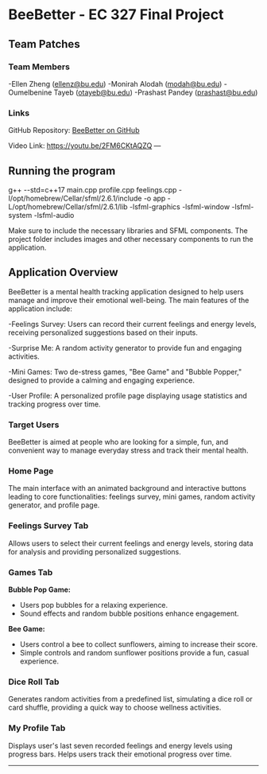 # BeeBetter - EC 327 Final Project

## Team Patches

### Team Members
-Ellen Zheng (ellenz@bu.edu)
-Monirah Alodah (modah@bu.edu)
-Oumelbenine Tayeb (otayeb@bu.edu)
-Prashast Pandey (prashast@bu.edu)

### Links
GitHub Repository: [BeeBetter on GitHub](https://github.com/ezheng05/EC327.git)

Video Link: https://youtu.be/2FM6CKtAQZQ 
—
## Running the program

g++ --std=c++17 main.cpp profile.cpp feelings.cpp -I/opt/homebrew/Cellar/sfml/2.6.1/include -o app -L/opt/homebrew/Cellar/sfml/2.6.1/lib -lsfml-graphics -lsfml-window -lsfml-system -lsfml-audio

Make sure to include the necessary libraries and SFML components. The project folder includes images and other necessary components to run the application.

## Application Overview

BeeBetter is a mental health tracking application designed to help users manage and improve their emotional well-being. The main features of the application include:

-Feelings Survey: Users can record their current feelings and energy levels, receiving personalized suggestions based on their inputs.

-Surprise Me: A random activity generator to provide fun and engaging activities.

-Mini Games: Two de-stress games, "Bee Game" and "Bubble Popper," designed to provide a calming and engaging experience.

-User Profile: A personalized profile page displaying usage statistics and tracking progress over time.


### Target Users

BeeBetter is aimed at people who are looking for a simple, fun, and convenient way to manage everyday stress and track their mental health.



### Home Page
The main interface with an animated background and interactive buttons leading to core functionalities: feelings survey, mini games, random activity generator, and profile page.

### Feelings Survey Tab
Allows users to select their current feelings and energy levels, storing data for analysis and providing personalized suggestions.

### Games Tab

**Bubble Pop Game:** 
- Users pop bubbles for a relaxing experience.
- Sound effects and random bubble positions enhance engagement.

**Bee Game:** 
- Users control a bee to collect sunflowers, aiming to increase their score.
- Simple controls and random sunflower positions provide a fun, casual experience.

### Dice Roll Tab
Generates random activities from a predefined list, simulating a dice roll or card shuffle, providing a quick way to choose wellness activities.

### My Profile Tab
Displays user's last seven recorded feelings and energy levels using progress bars. Helps users track their emotional progress over time.

---
